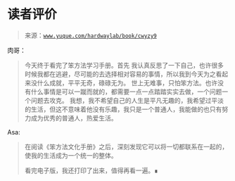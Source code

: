 # 读者评价

> 来源：[`www.yuque.com/hardwaylab/book/cwyzy9`](https://www.yuque.com/hardwaylab/book/cwyzy9)



肉哥： 

> 今天终于看完了笨方法学习手册。首先 我认真反思了一下自己，也许很多时候我都在逃避，尽可能的去选择相对容易的事情，所以我到今天为之看起来没什么成就，平平无奇，碌碌无为。 世上无难事，只怕笨方法。也许没有什么事情是可以一蹴而就的，都需要一点一点踏踏实实去做，一个问题一个问题去攻克。 我想，我不希望自己的人生是平凡无趣的，我希望过平淡的生活，但这不意味着他没有乐趣，我只是一个普通人，我能做的也只有努力成为优秀的普通人，热爱生活。 

Asa: 

> 在阅读《笨方法文化手册》之后，深刻发现它可以将一切都联系在一起的，使我的生活成为一个统一的整体。 
> 
> 看完电子版，我还打印了出来，值得再看一遍。∎